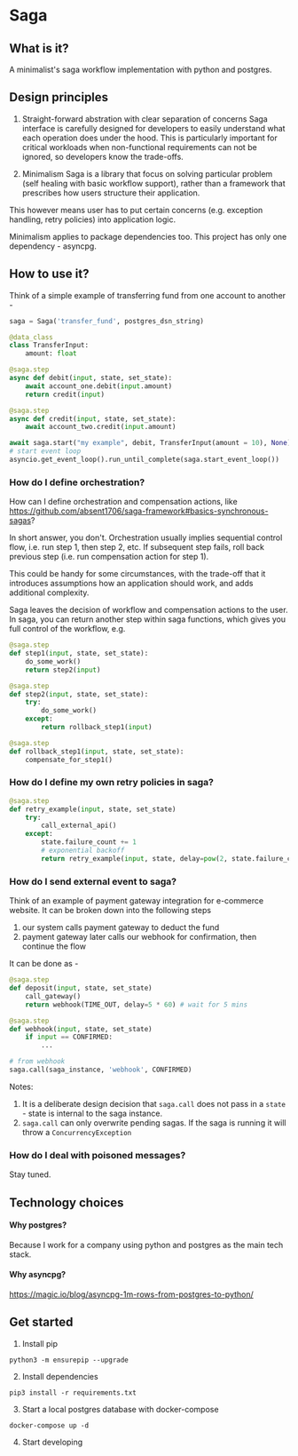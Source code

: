 Saga
===

## What is it?
A minimalist's saga workflow implementation with python and postgres.

## Design principles

1. Straight-forward abstration with clear separation of concerns
Saga interface is carefully designed for developers to easily understand what each operation does under the hood. This is particularly important for critical workloads when non-functional requirements can not be ignored, so developers know the trade-offs.

2. Minimalism
Saga is a library that focus on solving particular problem (self healing with basic workflow support), rather than a framework that prescribes how users structure their application. 

This however means user has to put certain concerns (e.g. exception handling, retry policies) into application logic.

Minimalism applies to package dependencies too. This project has only one dependency - asyncpg.

## How to use it?

Think of a simple example of transferring fund from one account to another -
```python
saga = Saga('transfer_fund', postgres_dsn_string)

@data_class
class TransferInput:
    amount: float

@saga.step
async def debit(input, state, set_state):
    await account_one.debit(input.amount)
    return credit(input)

@saga.step
async def credit(input, state, set_state):
    await account_two.credit(input.amount)

await saga.start("my example", debit, TransferInput(amount = 10), None)
# start event loop
asyncio.get_event_loop().run_until_complete(saga.start_event_loop())
```

### How do I define orchestration?
How can I define orchestration and compensation actions, like https://github.com/absent1706/saga-framework#basics-synchronous-sagas?

In short answer, you don't. Orchestration usually implies sequential control flow, i.e. run step 1, then step 2, etc. If subsequent step fails, roll back previous step (i.e. run compensation action for step 1).

This could be handy for some circumstances, with the trade-off that it introduces assumptions how an application should work, and adds additional complexity.

Saga leaves the decision of workflow and compensation actions to the user. In saga, you can return another step within saga functions, which gives you full control of the workflow, e.g. 

```python
@saga.step
def step1(input, state, set_state):
    do_some_work()
    return step2(input)

@saga.step
def step2(input, state, set_state):
    try:
        do_some_work()
    except:
        return rollback_step1(input)

@saga.step
def rollback_step1(input, state, set_state):
    compensate_for_step1()
```

### How do I define my own retry policies in saga?

```python
@saga.step
def retry_example(input, state, set_state)
    try:
        call_external_api()
    except:
        state.failure_count += 1
        # exponential backoff
        return retry_example(input, state, delay=pow(2, state.failure_count))
```

### How do I send external event to saga?
Think of an example of payment gateway integration for e-commerce website. It can be broken down into the following steps

1. our system calls payment gateway to deduct the fund
2. payment gateway later calls our webhook for confirmation, then continue the flow

It can be done as - 

```python
@saga.step
def deposit(input, state, set_state)
    call_gateway()
    return webhook(TIME_OUT, delay=5 * 60) # wait for 5 mins

@saga.step
def webhook(input, state, set_state)
    if input == CONFIRMED:
        ...

# from webhook
saga.call(saga_instance, 'webhook', CONFIRMED)
```

Notes: 
1. It is a deliberate design decision that `saga.call` does not pass in a `state` - state is internal to the saga instance.
2. `saga.call` can only overwrite pending sagas. If the saga is running it will throw a `ConcurrencyException`

### How do I deal with poisoned messages?
Stay tuned.

## Technology choices
#### Why postgres?
Because I work for a company using python and postgres as the main tech stack.

#### Why asyncpg?
https://magic.io/blog/asyncpg-1m-rows-from-postgres-to-python/


## Get started

1. Install pip
```
python3 -m ensurepip --upgrade
```

2. Install dependencies
```
pip3 install -r requirements.txt
```

3. Start a local postgres database with docker-compose
```
docker-compose up -d
```

4. Start developing
